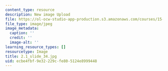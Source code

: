 ```yaml
---
content_type: resource
description: New image Upload
file: https://ol-ocw-studio-app-production.s3.amazonaws.com/courses/15-s21-nuts-and-bolts-of-business-plans-january-iap-2014/ecbe4fbf9e32229cfe805124e8999448_2.1_slide_34.jpg
file_type: image/jpeg
image_metadata:
  caption: ''
  credit: ''
  image-alt: ''
learning_resource_types: []
resourcetype: Image
title: 2.1_slide_34.jpg
uid: ecbe4fbf-9e32-229c-fe80-5124e8999448
---
```

